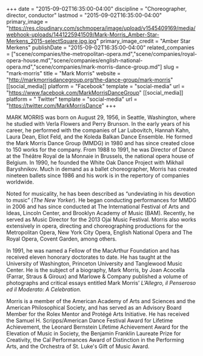 +++
date = "2015-09-02T16:35:00-04:00"
discipline = "Choreographer, director, conductor"
lastmod = "2015-09-02T16:35:00-04:00"
primary_image = "https://res.cloudinary.com/schmopera/image/upload/v1545409169/media/webhook-uploads/1441225941509/Mark-Morris_Amber-Star-Merkens_2015-selectSquare.jpg.jpg"
primary_image_credit = "Amber Star Merkens"
publishDate = "2015-09-02T16:35:00-04:00"
related_companies = ["scene/companies/the-metropolitan-opera.md","scene/companies/royal-opera-house.md","scene/companies/english-national-opera.md","scene/companies/mark-morris-dance-group.md"]
slug = "mark-morris"
title = "Mark Morris"
website = "http://markmorrisdancegroup.org/the-dance-group/mark-morris"
[[social_media]]
platform = "Facebook"
template = "social-media"
url = "https://www.facebook.com/MarkMorrisDanceGroup"
[[social_media]]
platform = " Twitter"
template = "social-media"
url = "https://twitter.com/MarkMorrisDance"
+++

MARK MORRIS was born on August 29, 1956, in Seattle, Washington, where he studied with Verla Flowers and Perry Brunson. In the early years of his career, he performed with the companies of Lar Lubovitch, Hannah Kahn, Laura Dean, Eliot Feld, and the Koleda Balkan Dance Ensemble. He formed the Mark Morris Dance Group (MMDG) in 1980 and has since created close to 150 works for the company. From 1988 to 1991, he was Director of Dance at the Théâtre Royal de la Monnaie in Brussels, the national opera house of Belgium. In 1990, he founded the White Oak Dance Project with Mikhail Baryshnikov. Much in demand as a ballet choreographer, Morris has created nineteen ballets since 1986 and his work is in the repertory of companies worldwide. 

Noted for musicality, he has been described as “undeviating in his devotion to music” (*The New Yorker*). He began conducting performances for MMDG in 2006 and has since conducted at The International Festival of Arts and Ideas, Lincoln Center, and Brooklyn Academy of Music (BAM). Recently, he served as Music Director for the 2013 Ojai Music Festival. Morris also works extensively in opera, directing and choreographing productions for the Metropolitan Opera, New York City Opera, English National Opera and The Royal Opera, Covent Garden, among others.

In 1991, he was named a Fellow of the MacArthur Foundation and has received eleven honorary doctorates to date. He has taught at the University of Washington, Princeton University and Tanglewood Music Center. He is the subject of a biography, Mark Morris, by Joan Acocella (Farrar, Straus & Giroux) and Marlowe & Company published a volume of photographs and critical essays entitled Mark Morris’ *L’Allegro, il Penseroso ed il Moderato: A Celebration.*

Morris is a member of the American Academy of Arts and Sciences and the American Philosophical Society, and has served as an Advisory Board Member for the Rolex Mentor and Protégé Arts Initiative. He has received the Samuel H. Scripps/American Dance Festival Award for Lifetime Achievement, the Leonard Bernstein Lifetime Achievement Award for the Elevation of Music in Society, the Benjamin Franklin Laureate Prize for Creativity, the Cal Performances Award of Distinction in the Performing Arts, and the Orchestra of St. Luke's Gift of Music Award.
